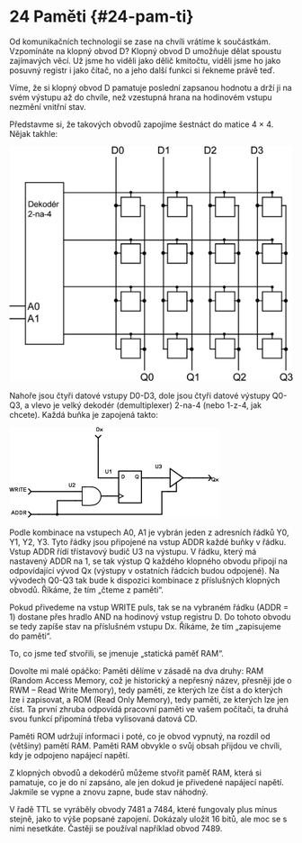 # 24 Paměti {#24-pam-ti}

Od komunikačních technologií se zase na chvíli vrátíme k součástkám. Vzpomínáte na klopný obvod D? Klopný obvod D umožňuje dělat spoustu zajímavých věcí. Už jsme ho viděli jako dělič kmitočtu, viděli jsme ho jako posuvný registr i jako čítač, no a jeho další funkci si řekneme právě teď.

Víme, že si klopný obvod D pamatuje poslední zapsanou hodnotu a drží ji na svém výstupu až do chvíle, než vzestupná hrana na hodinovém vstupu nezmění vnitřní stav.

Představme si, že takových obvodů zapojíme šestnáct do matice 4 × 4\. Nějak takhle:

![296-1.png](images/000185.png)

Nahoře jsou čtyři datové vstupy D0-D3, dole jsou čtyři datové výstupy Q0-Q3, a vlevo je velký dekodér (demultiplexer) 2-na-4 (nebo 1-z-4, jak chcete). Každá buňka je zapojená takto:

![297-1.png](images/000266.png)

Podle kombinace na vstupech A0, A1 je vybrán jeden z adresních řádků Y0, Y1, Y2, Y3\. Tyto řádky jsou připojené na vstup ADDR každé buňky v řádku. Vstup ADDR řídí třístavový budič U3 na výstupu. V řádku, který má nastavený ADDR na 1, se tak výstup Q každého klopného obvodu připojí na odpovídající vývod Qx (výstupy v ostatních řádcích budou odpojené). Na vývodech Q0-Q3 tak bude k dispozici kombinace z příslušných klopných obvodů. Říkáme, že tím „čteme z paměti“.

Pokud přivedeme na vstup WRITE puls, tak se na vybraném řádku (ADDR = 1) dostane přes hradlo AND na hodinový vstup registru D. Do tohoto obvodu se tedy zapíše stav na příslušném vstupu Dx. Říkáme, že tím „zapisujeme do paměti“.

To, co jsme teď stvořili, se jmenuje „statická paměť RAM“.

Dovolte mi malé opáčko: Paměti dělíme v zásadě na dva druhy: RAM (Random Access Memory, což je historický a nepřesný název, přesněji jde o RWM – Read Write Memory), tedy paměti, ze kterých lze číst a do kterých lze i zapisovat, a ROM (Read Only Memory), tedy paměti, ze kterých lze jen číst. Ta první zhruba odpovídá pracovní paměti ve vašem počítači, ta druhá svou funkcí připomíná třeba vylisovaná datová CD.

Paměti ROM udržují informaci i poté, co je obvod vypnutý, na rozdíl od (většiny) pamětí RAM. Paměti RAM obvykle o svůj obsah přijdou ve chvíli, kdy je odpojeno napájecí napětí.

Z klopných obvodů a dekodérů můžeme stvořit paměť RAM, která si pamatuje, co je do ní zapsáno, ale jen dokud je přivedené napájecí napětí. Jakmile se vypne a znovu zapne, bude stav náhodný.

V řadě TTL se vyráběly obvody 7481 a 7484, které fungovaly plus mínus stejně, jako to výše popsané zapojení. Dokázaly uložit 16 bitů, ale moc se s nimi nesetkáte. Častěji se používal například obvod 7489.